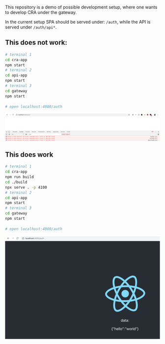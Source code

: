 This repository is a demo of possible development setup, where one wants to develop CRA under the gateway.

In the current setup SPA should be served under:
`/auth`, while the API is served under `/auth/api*`.

## This does not work:
```bash
# terminal 1
cd cra-app
npm start
# terminal 2
cd api-app
npm start
# terminal 3
cd gateway
npm start

# open localhost:4000/auth
```

![does not work](./does_not_work.png "does not work")


## This does work
```bash
# terminal 1
cd cra-app
npm run build
cd ./build
npx serve . -p 4100
# terminal 2
cd api-app
npm start
# terminal 3
cd gateway
npm start

# open localhost:4000/auth
```

![works](./works.png "works")